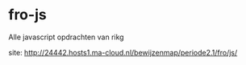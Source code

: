 # fro-js
Alle javascript opdrachten van rikg

site: http://24442.hosts1.ma-cloud.nl/bewijzenmap/periode2.1/fro/js/
